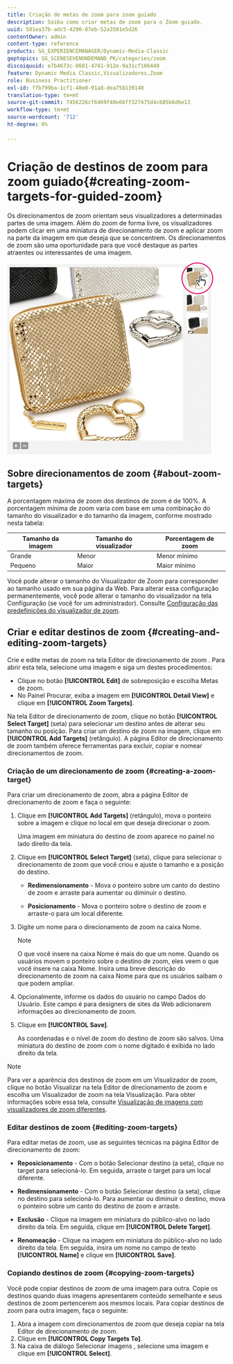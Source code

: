 ```yaml
---
title: Criação de metas de zoom para zoom guiado
description: Saiba como criar metas de zoom para o Zoom guiado.
uuid: 501ea37b-adc5-4290-87eb-52a3501e5d26
contentOwner: admin
content-type: reference
products: SG_EXPERIENCEMANAGER/Dynamic-Media-Classic
geptopics: SG_SCENESEVENONDEMAND_PK/categories/zoom
discoiquuid: e7b4673c-8681-4741-912e-9a31cf106449
feature: Dynamic Media Classic,Visualizadores,Zoom
role: Business Practitioner
exl-id: ffb799ba-1cf1-48e0-91a8-dea758139140
translation-type: tm+mt
source-git-commit: 7456226cf6469f40e66ff327475d4c605b6d6e13
workflow-type: tm+mt
source-wordcount: '712'
ht-degree: 0%

---
```


# Criação de destinos de zoom para zoom guiado{#creating-zoom-targets-for-guided-zoom}

Os direcionamentos de zoom orientam seus visualizadores a determinadas partes de uma imagem. Além do zoom de forma livre, os visualizadores podem clicar em uma miniatura de direcionamento de zoom e aplicar zoom na parte da imagem em que deseja que se concentrem. Os direcionamentos de zoom são uma oportunidade para que você destaque as partes atraentes ou interessantes de uma imagem.

![Criação de metas de zoom para zoom guiado](/help/assets/zo_guided_zoom.png)

## Sobre direcionamentos de zoom {#about-zoom-targets}

A porcentagem máxima de zoom dos destinos de zoom é de 100%. A porcentagem mínima de zoom varia com base em uma combinação do tamanho do visualizador e do tamanho da imagem, conforme mostrado nesta tabela:

| Tamanho da imagem | Tamanho do visualizador | Porcentagem de zoom |
|--- |--- |--- |
| Grande | Menor | Menor mínimo |
| Pequeno | Maior | Maior mínimo |

Você pode alterar o tamanho do Visualizador de Zoom para corresponder ao tamanho usado em sua página da Web. Para alterar essa configuração permanentemente, você pode alterar o tamanho do visualizador na tela Configuração (se você for um administrador). Consulte [Configuração das predefinições do visualizador de zoom](setting-zoom-viewer-presets.md#setting_up_zoom_viewer_presets).

## Criar e editar destinos de zoom {#creating-and-editing-zoom-targets}

Crie e edite metas de zoom na tela Editor de direcionamento de zoom . Para abrir esta tela, selecione uma imagem e siga um destes procedimentos:

* Clique no botão **[!UICONTROL Edit]** de sobreposição e escolha Metas de zoom.
* No Painel Procurar, exiba a imagem em **[!UICONTROL Detail View]** e clique em **[!UICONTROL Zoom Targets]**.

Na tela Editor de direcionamento de zoom, clique no botão **[!UICONTROL Select Target]** (seta) para selecionar um destino antes de alterar seu tamanho ou posição. Para criar um destino de zoom na imagem, clique em **[!UICONTROL Add Targets]** (retângulo). A página Editor de direcionamento de zoom também oferece ferramentas para excluir, copiar e nomear direcionamentos de zoom.

### Criação de um direcionamento de zoom {#creating-a-zoom-target}

Para criar um direcionamento de zoom, abra a página Editor de direcionamento de zoom e faça o seguinte:

1. Clique em **[!UICONTROL Add Targets]** (retângulo), mova o ponteiro sobre a imagem e clique no local em que deseja direcionar o zoom.

   Uma imagem em miniatura do destino de zoom aparece no painel no lado direito da tela.

1. Clique em **[!UICONTROL Select Target]** (seta), clique para selecionar o direcionamento de zoom que você criou e ajuste o tamanho e a posição do destino.

   * **Redimensionamento**  - Mova o ponteiro sobre um canto do destino de zoom e arraste para aumentar ou diminuir o destino.

   * **Posicionamento**  - Mova o ponteiro sobre o destino de zoom e arraste-o para um local diferente.

1. Digite um nome para o direcionamento de zoom na caixa Nome.

   >[!NOTE]
   >
   >O que você insere na caixa Nome é mais do que um nome. Quando os usuários movem o ponteiro sobre o destino de zoom, eles veem o que você insere na caixa Nome. Insira uma breve descrição do direcionamento de zoom na caixa Nome para que os usuários saibam o que podem ampliar.

1. Opcionalmente, informe os dados do usuário no campo Dados do Usuário. Este campo é para designers de sites da Web adicionarem informações ao direcionamento de zoom.
1. Clique em **[!UICONTROL Save]**.

   As coordenadas e o nível de zoom do destino de zoom são salvos. Uma miniatura do destino de zoom com o nome digitado é exibida no lado direito da tela.

>[!NOTE]
>
>Para ver a aparência dos destinos de zoom em um Visualizador de zoom, clique no botão Visualizar na tela Editor de direcionamento de zoom e escolha um Visualizador de zoom na tela Visualização. Para obter informações sobre essa tela, consulte [Visualização de imagens com visualizadores de zoom diferentes](previewing-image-assets-different-zoom.md#previewing_image_assets_with_different_zoom_viewers).

### Editar destinos de zoom {#editing-zoom-targets}

Para editar metas de zoom, use as seguintes técnicas na página Editor de direcionamento de zoom:

* **Reposicionamento**  - Com o botão Selecionar destino (a seta), clique no target para selecioná-lo. Em seguida, arraste o target para um local diferente.

* **Redimensionamento**  - Com o botão Selecionar destino (a seta), clique no destino para selecioná-lo. Para aumentar ou diminuir o destino, mova o ponteiro sobre um canto do destino de zoom e arraste.

* **Exclusão**  - Clique na imagem em miniatura do público-alvo no lado direito da tela. Em seguida, clique em **[!UICONTROL Delete Target]**.

* **Renomeação**  - Clique na imagem em miniatura do público-alvo no lado direito da tela. Em seguida, insira um nome no campo de texto **[!UICONTROL Name]** e clique em **[!UICONTROL Save]**.

### Copiando destinos de zoom {#copying-zoom-targets}

Você pode copiar destinos de zoom de uma imagem para outra. Copie os destinos quando duas imagens apresentarem conteúdo semelhante e seus destinos de zoom pertencerem aos mesmos locais. Para copiar destinos de zoom para outra imagem, faça o seguinte:

1. Abra a imagem com direcionamentos de zoom que deseja copiar na tela Editor de direcionamento de zoom.
1. Clique em **[!UICONTROL Copy Targets To]**.
1. Na caixa de diálogo Selecionar imagens , selecione uma imagem e clique em **[!UICONTROL Select]**.
